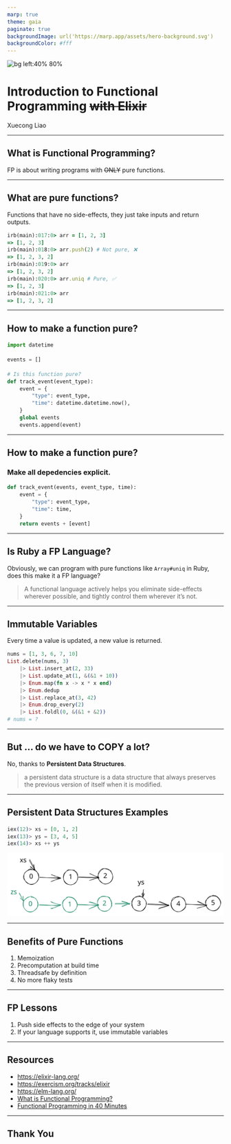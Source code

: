 ```yaml
---
marp: true
theme: gaia
paginate: true
backgroundImage: url('https://marp.app/assets/hero-background.svg')
backgroundColor: #fff
---
```


![bg left:40% 80%](https://upload.wikimedia.org/wikipedia/commons/thumb/8/8f/Orange_lambda.svg/354px-Orange_lambda.svg.png?20080430163557)

# Introduction to Functional Programming ~~with Elixir~~

Xuecong Liao

---

## What is Functional Programming?

FP is about writing programs with ~~ONLY~~ pure functions.

---

## What are pure functions?

Functions that have no side-effects, they just take inputs and return outputs.

```ruby
irb(main):017:0> arr = [1, 2, 3]
=> [1, 2, 3]
irb(main):018:0> arr.push(2) # Not pure, ❌
=> [1, 2, 3, 2]
irb(main):019:0> arr
=> [1, 2, 3, 2]
irb(main):020:0> arr.uniq # Pure, ✅
=> [1, 2, 3]
irb(main):021:0> arr
=> [1, 2, 3, 2]
```

---

## How to make a function pure?

```python
import datetime

events = []

# Is this function pure?
def track_event(event_type):
    event = {
        "type": event_type,
        "time": datetime.datetime.now(),
    }
    global events
    events.append(event)
```

---

## How to make a function pure?

### Make all depedencies explicit.

```python
def track_event(events, event_type, time):
    event = {
        "type": event_type,
        "time": time,
    }
    return events + [event]
```

---

## Is Ruby a FP Language?

Obviously, we can program with pure functions like `Array#uniq` in Ruby, does this make it a FP language?

> A functional language actively helps you eliminate side-effects wherever possible, and tightly control them wherever it’s not.

---

## Immutable Variables

Every time a value is updated, a new value is returned.

```elixir
nums = [1, 3, 6, 7, 10]
List.delete(nums, 3) 
    |> List.insert_at(2, 33) 
    |> List.update_at(1, &(&1 + 10))
    |> Enum.map(fn x -> x * x end)
    |> Enum.dedup
    |> List.replace_at(3, 42)
    |> Enum.drop_every(2)
    |> List.foldl(0, &(&1 + &2))
# nums = ?
```


---

## But ... do we have to COPY a lot?

No, thanks to **Persistent Data Structures**.

> a persistent data structure is a data structure that always preserves the previous version of itself when it is modified.

---

## Persistent Data Structures Examples

```elixir
iex(12)> xs = [0, 1, 2]
iex(13)> ys = [3, 4, 5]
iex(14)> xs ++ ys
```

![linked lists concatenation](https://raw.githubusercontent.com/suzaku/marp-slides/main/concat-linked-list.svg?token=GHSAT0AAAAAABRNZVT5JO3Y2NVGXMCPI7U6YQVU26A)

---

## Benefits of Pure Functions

1. Memoization
1. Precomputation at build time
1. Threadsafe by definition
1. No more flaky tests

---

## FP Lessons

1. Push side effects to the edge of your system
1. If your language supports it, use immutable variables

---

## Resources

- https://elixir-lang.org/
- https://exercism.org/tracks/elixir
- https://elm-lang.org/
- [What is Functional Programming?](http://blog.jenkster.com/2015/12/what-is-functional-programming.html)
- [Functional Programming in 40 Minutes](https://www.youtube.com/watch?v=0if71HOyVjY)

---

## Thank You